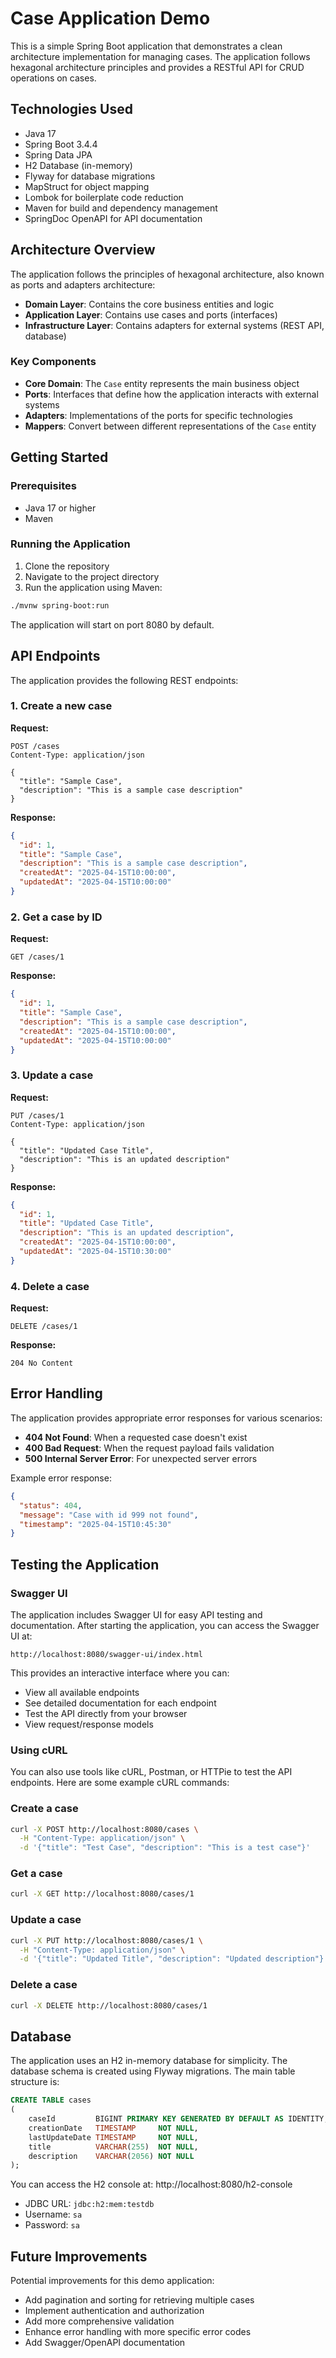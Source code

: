 # Case Application Demo

This is a simple Spring Boot application that demonstrates a clean architecture implementation for managing cases. The application follows hexagonal architecture principles and provides a RESTful API for CRUD operations on cases.

## Technologies Used

- Java 17
- Spring Boot 3.4.4
- Spring Data JPA
- H2 Database (in-memory)
- Flyway for database migrations
- MapStruct for object mapping
- Lombok for boilerplate code reduction
- Maven for build and dependency management
- SpringDoc OpenAPI for API documentation

## Architecture Overview

The application follows the principles of hexagonal architecture, also known as ports and adapters architecture:

- **Domain Layer**: Contains the core business entities and logic
- **Application Layer**: Contains use cases and ports (interfaces)
- **Infrastructure Layer**: Contains adapters for external systems (REST API, database)

### Key Components

- **Core Domain**: The `Case` entity represents the main business object
- **Ports**: Interfaces that define how the application interacts with external systems
- **Adapters**: Implementations of the ports for specific technologies
- **Mappers**: Convert between different representations of the `Case` entity

## Getting Started

### Prerequisites

- Java 17 or higher
- Maven

### Running the Application

1. Clone the repository
2. Navigate to the project directory
3. Run the application using Maven:

```bash
./mvnw spring-boot:run
```

The application will start on port 8080 by default.

## API Endpoints

The application provides the following REST endpoints:

### 1. Create a new case

**Request:**
```http
POST /cases
Content-Type: application/json

{
  "title": "Sample Case",
  "description": "This is a sample case description"
}
```

**Response:**
```json
{
  "id": 1,
  "title": "Sample Case",
  "description": "This is a sample case description",
  "createdAt": "2025-04-15T10:00:00",
  "updatedAt": "2025-04-15T10:00:00"
}
```

### 2. Get a case by ID

**Request:**
```http
GET /cases/1
```

**Response:**
```json
{
  "id": 1,
  "title": "Sample Case",
  "description": "This is a sample case description",
  "createdAt": "2025-04-15T10:00:00",
  "updatedAt": "2025-04-15T10:00:00"
}
```

### 3. Update a case

**Request:**
```http
PUT /cases/1
Content-Type: application/json

{
  "title": "Updated Case Title",
  "description": "This is an updated description"
}
```

**Response:**
```json
{
  "id": 1,
  "title": "Updated Case Title",
  "description": "This is an updated description",
  "createdAt": "2025-04-15T10:00:00",
  "updatedAt": "2025-04-15T10:30:00"
}
```

### 4. Delete a case

**Request:**
```http
DELETE /cases/1
```

**Response:**
```
204 No Content
```

## Error Handling

The application provides appropriate error responses for various scenarios:

- **404 Not Found**: When a requested case doesn't exist
- **400 Bad Request**: When the request payload fails validation
- **500 Internal Server Error**: For unexpected server errors

Example error response:
```json
{
  "status": 404,
  "message": "Case with id 999 not found",
  "timestamp": "2025-04-15T10:45:30"
}
```

## Testing the Application

### Swagger UI

The application includes Swagger UI for easy API testing and documentation. After starting the application, you can access the Swagger UI at:

```
http://localhost:8080/swagger-ui/index.html
```

This provides an interactive interface where you can:
- View all available endpoints
- See detailed documentation for each endpoint
- Test the API directly from your browser
- View request/response models

### Using cURL

You can also use tools like cURL, Postman, or HTTPie to test the API endpoints. Here are some example cURL commands:

### Create a case
```bash
curl -X POST http://localhost:8080/cases \
  -H "Content-Type: application/json" \
  -d '{"title": "Test Case", "description": "This is a test case"}'
```

### Get a case
```bash
curl -X GET http://localhost:8080/cases/1
```

### Update a case
```bash
curl -X PUT http://localhost:8080/cases/1 \
  -H "Content-Type: application/json" \
  -d '{"title": "Updated Title", "description": "Updated description"}'
```

### Delete a case
```bash
curl -X DELETE http://localhost:8080/cases/1
```

## Database

The application uses an H2 in-memory database for simplicity. The database schema is created using Flyway migrations. The main table structure is:

```sql
CREATE TABLE cases
(
    caseId         BIGINT PRIMARY KEY GENERATED BY DEFAULT AS IDENTITY,
    creationDate   TIMESTAMP     NOT NULL,
    lastUpdateDate TIMESTAMP     NOT NULL,
    title          VARCHAR(255)  NOT NULL,
    description    VARCHAR(2056) NOT NULL
);
```

You can access the H2 console at: http://localhost:8080/h2-console
- JDBC URL: `jdbc:h2:mem:testdb`
- Username: `sa`
- Password: `sa`

## Future Improvements

Potential improvements for this demo application:
- Add pagination and sorting for retrieving multiple cases
- Implement authentication and authorization
- Add more comprehensive validation
- Enhance error handling with more specific error codes
- Add Swagger/OpenAPI documentation